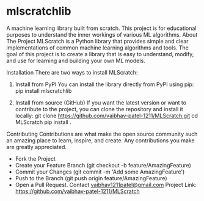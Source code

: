 # mlscratchlib

A machine learning library built from scratch. This project is for educational purposes to understand the inner workings of various ML algorithms.
About The Project
MLScratch is a Python library that provides simple and clear implementations of common machine learning algorithms and tools. The goal of this project is to create a library that is easy to understand, modify, and use for learning and building your own ML models.

Installation
There are two ways to install MLScratch:
1. Install from PyPI
You can install the library directly from PyPI using pip:
pip install mlscratchlib

2. Install from source (GitHub)
If you want the latest version or want to contribute to the project, you can clone the repository and install it locally:
git clone https://github.com/vaibhav-patel-1211/MLScratch.git
cd MLScratch
pip install .

Contributing
Contributions are what make the open source community such an amazing place to learn, inspire, and create. Any contributions you make are greatly appreciated.
 * Fork the Project
 * Create your Feature Branch (git checkout -b feature/AmazingFeature)
 * Commit your Changes (git commit -m 'Add some AmazingFeature')
 * Push to the Branch (git push origin feature/AmazingFeature)
 * Open a Pull Request.
Contact
 vaibhav1211patel@gmail.com
Project Link: https://github.com/vaibhav-patel-1211/MLScratch
